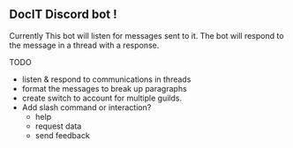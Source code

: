 ## DocIT Discord bot !

Currently
This bot will listen for messages sent to it.
The bot will respond to the message in a thread with a response.

TODO
- listen & respond to communications in threads
- format the messages to break up paragraphs
- create switch to account for multiple guilds.
- Add slash command or interaction?
  - help
  - request data
  - send feedback